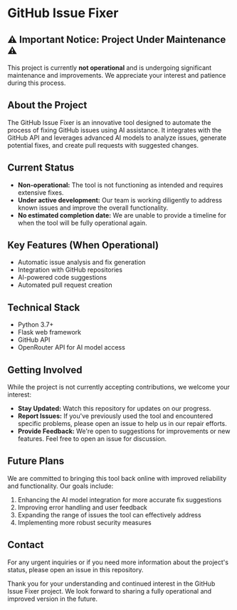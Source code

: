 
# GitHub Issue Fixer

## ⚠️ Important Notice: Project Under Maintenance ⚠️

This project is currently **not operational** and is undergoing significant maintenance and improvements. We appreciate your interest and patience during this process.

## About the Project

The GitHub Issue Fixer is an innovative tool designed to automate the process of fixing GitHub issues using AI assistance. It integrates with the GitHub API and leverages advanced AI models to analyze issues, generate potential fixes, and create pull requests with suggested changes.

## Current Status

- **Non-operational:** The tool is not functioning as intended and requires extensive fixes.
- **Under active development:** Our team is working diligently to address known issues and improve the overall functionality.
- **No estimated completion date:** We are unable to provide a timeline for when the tool will be fully operational again.

## Key Features (When Operational)

- Automatic issue analysis and fix generation
- Integration with GitHub repositories
- AI-powered code suggestions
- Automated pull request creation

## Technical Stack

- Python 3.7+
- Flask web framework
- GitHub API
- OpenRouter API for AI model access

## Getting Involved

While the project is not currently accepting contributions, we welcome your interest:

- **Stay Updated:** Watch this repository for updates on our progress.
- **Report Issues:** If you've previously used the tool and encountered specific problems, please open an issue to help us in our repair efforts.
- **Provide Feedback:** We're open to suggestions for improvements or new features. Feel free to open an issue for discussion.

## Future Plans

We are committed to bringing this tool back online with improved reliability and functionality. Our goals include:

1. Enhancing the AI model integration for more accurate fix suggestions
2. Improving error handling and user feedback
3. Expanding the range of issues the tool can effectively address
4. Implementing more robust security measures

## Contact

For any urgent inquiries or if you need more information about the project's status, please open an issue in this repository.

Thank you for your understanding and continued interest in the GitHub Issue Fixer project. We look forward to sharing a fully operational and improved version in the future.
